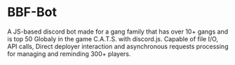 # BBF-Bot
A JS-based discord bot made for a gang family that has over 10+ gangs and is top 50 Globaly in the game C.A.T.S. with discord.js. Capable of file I/O, API calls, Direct deployer interaction and asynchronous requests processing for managing and reminding 300+ players. 
